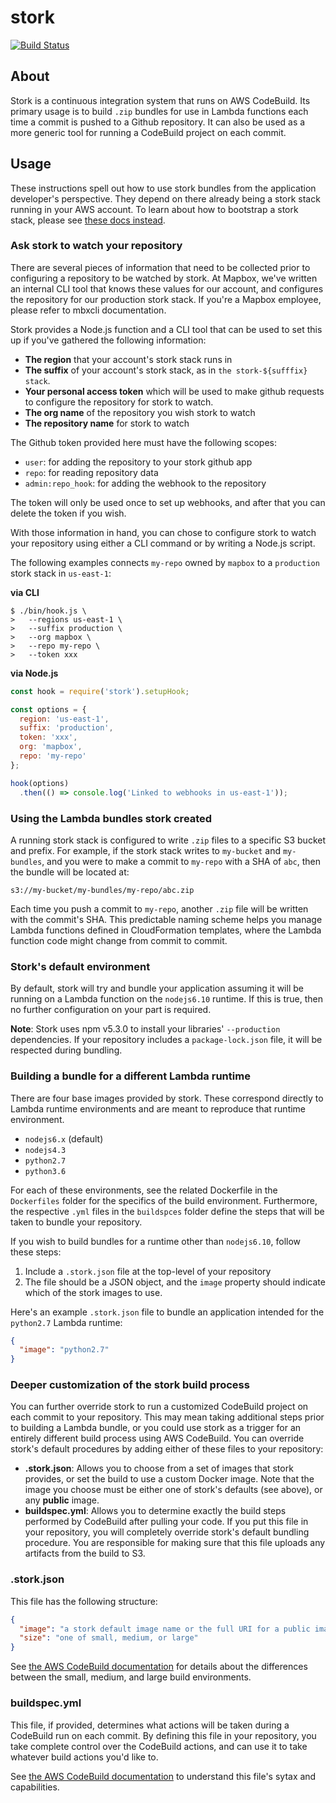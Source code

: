 # stork

[![Build Status](https://travis-ci.org/mapbox/stork.svg?branch=master)](https://travis-ci.org/mapbox/stork)

## About

Stork is a continuous integration system that runs on AWS CodeBuild. Its primary usage is to build `.zip` bundles for use in Lambda functions each time a commit is pushed to a Github repository. It can also be used as a more generic tool for running a CodeBuild project on each commit.

## Usage

These instructions spell out how to use stork bundles from the application developer's perspective. They depend on there already being a stork stack running in your AWS account. To learn about how to bootstrap a stork stack, please see [these docs instead](./docs/setting-up-a-stork-service.md).

### Ask stork to watch your repository

There are several pieces of information that need to be collected prior to configuring a repository to be watched by stork. At Mapbox, we've written an internal CLI tool that knows these values for our account, and configures the repository for our production stork stack. If you're a Mapbox employee, please refer to mbxcli documentation.

Stork provides a Node.js function and a CLI tool that can be used to set this up if you've gathered the following information:

- **The region** that your account's stork stack runs in
- **The suffix** of your account's stork stack, as in `the stork-${sufffix} stack`.
- **Your personal access token** which will be used to make github requests to configure the repository for stork to watch.
- **The org name** of the repository you wish stork to watch
- **The repository name** for stork to watch

The Github token provided here must have the following scopes:
- `user`: for adding the repository to your stork github app
- `repo`: for reading repository data
- `admin:repo_hook`: for adding the webhook to the repository

The token will only be used once to set up webhooks, and after that you can delete the token if you wish.

With those information in hand, you can chose to configure stork to watch your repository using either a CLI command or by writing a Node.js script.

The following examples connects `my-repo` owned by `mapbox` to a `production` stork stack in `us-east-1`:

**via CLI**

```
$ ./bin/hook.js \
>   --regions us-east-1 \
>   --suffix production \
>   --org mapbox \
>   --repo my-repo \
>   --token xxx
```

**via Node.js**

```js
const hook = require('stork').setupHook;

const options = {
  region: 'us-east-1',
  suffix: 'production',
  token: 'xxx',
  org: 'mapbox',
  repo: 'my-repo'
};

hook(options)
  .then(() => console.log('Linked to webhooks in us-east-1'));
```

### Using the Lambda bundles stork created

A running stork stack is configured to write `.zip` files to a specific S3 bucket and prefix. For example, if the stork stack writes to `my-bucket` and `my-bundles`, and you were to make a commit to `my-repo` with a SHA of `abc`, then the bundle will be located at:

```
s3://my-bucket/my-bundles/my-repo/abc.zip
```

Each time you push a commit to `my-repo`, another `.zip` file will be written with the commit's SHA. This predictable naming scheme helps you manage Lambda functions defined in CloudFormation templates, where the Lambda function code might change from commit to commit.

### Stork's default environment

By default, stork will try and bundle your application assuming it will be running on a Lambda function on the `nodejs6.10` runtime. If this is true, then no further configuration on your part is required.

**Note**: Stork uses npm v5.3.0 to install your libraries' `--production` dependencies. If your repository includes a `package-lock.json` file, it will be respected during bundling.

### Building a bundle for a different Lambda runtime

There are four base images provided by stork. These correspond directly to Lambda runtime environments and are meant to reproduce that runtime environment.

- `nodejs6.x` (default)
- `nodejs4.3`
- `python2.7`
- `python3.6`

For each of these environments, see the related Dockerfile in the `Dockerfiles` folder for the specifics of the build environment. Furthermore, the respective `.yml` files in the `buildspces` folder define the steps that will be taken to bundle your repository.

If you wish to build bundles for a runtime other than `nodejs6.10`, follow these steps:

1. Include a `.stork.json` file at the top-level of your repository
2. The file should be a JSON object, and the `image` property should indicate which of the stork images to use.

Here's an example `.stork.json` file to bundle an application intended for the `python2.7` Lambda runtime:

```json
{
  "image": "python2.7"
}
```

### Deeper customization of the stork build process

You can further override stork to run a customized CodeBuild project on each commit to your repository. This may mean taking additional steps prior to building a Lambda bundle, or you could use stork as a trigger for an entirely different build process using AWS CodeBuild. You can override stork's default procedures by adding either of these files to your repository:

- **.stork.json**: Allows you to choose from a set of images that stork provides, or set the build to use a custom Docker image. Note that the image you choose must be either one of stork's defaults (see above), or any **public** image.
- **buildspec.yml**: Allows you to determine exactly the build steps performed by CodeBuild after pulling your code. If you put this file in your repository, you will completely override stork's default bundling procedure. You are responsible for making sure that this file uploads any artifacts from the build to S3.

### .stork.json

This file has the following structure:

```json
{
  "image": "a stork default image name or the full URI for a public image",
  "size": "one of small, medium, or large"
}
```

See [the AWS CodeBuild documentation](https://docs.aws.amazon.com/codebuild/latest/userguide/build-env-ref-compute-types.html) for details about the differences between the small, medium, and large build environments.

### buildspec.yml

This file, if provided, determines what actions will be taken during a CodeBuild run on each commit. By defining this file in your repository, you take complete control over the CodeBuild actions, and can use it to take whatever build actions you'd like to.

See [the AWS CodeBuild documentation](https://docs.aws.amazon.com/codebuild/latest/userguide/build-spec-ref.html) to understand this file's sytax and capabilities.
